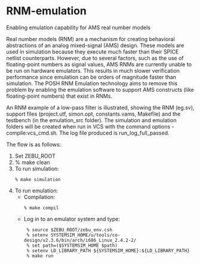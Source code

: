 # RNM-emulation
Enabling emulation capability for AMS real number models

Real number models (RNM) are a mechanism for creating behavioral abstractions of an analog mixed-signal (AMS) design.  These models are used in simulation because they execute much faster than their SPICE netlist counterparts.  However, due to several factors, such as the use of floating-point numbers as signal values, AMS RNMs are currently unable to be run on hardware emulators.  This results in much slower verification performance since emulation can be orders of magnitude faster than simulation.  The POSH RNM Emulation technology aims to remove this problem by enabling the emulation software to support AMS constructs (like floating-point numbers) that exist in RNMs.

An RNM example of a low-pass filter is illustrated, showing the RNM (eg.sv), support files (project.utf, simon.opt, constants.vams, Makefile) and the testbench (in the emulation_src folder).  The simulation and emulation folders will be created when run in VCS with the command options -compile:vcs_cmd.sh.  The log file produced is run_log_full_passed.

The flow is as follows:
1.  Set ZEBU_ROOT
2.  % make clean
3.  To run simulation:
    ```
    % make simulation
    ```
4.  To run emulation:
    - Compilation:
      ```
      % make compil
      ```
    - Log in to an emulator system and type:
      ```
       % source $ZEBU_ROOT/zebu_env.csh
       % setenv SYSTEMSIM_HOME/u/tools/co-design/v2.3.6/bin/arch/i686_Linux_2.4.2-2/
       % set path=($SYSTEMSIM_HOME $path)
       % setenv LD_LIBRARY_PATH ${SYSTEMSIM_HOME}:${LD_LIBRARY_PATH}
       % make run
      ```
